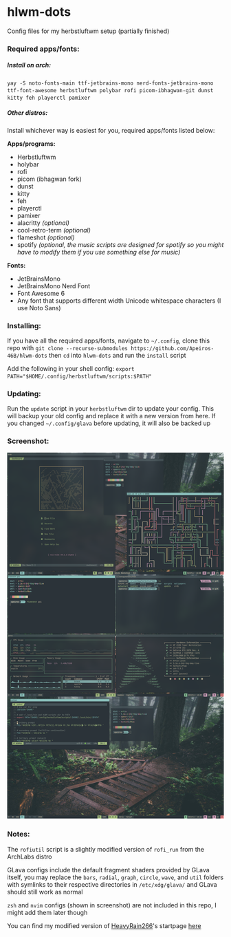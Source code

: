 # hlwm-dots
Config files for my herbstluftwm setup (partially finished)

### Required apps/fonts:

##### Install on arch:

`yay -S noto-fonts-main ttf-jetbrains-mono nerd-fonts-jetbrains-mono ttf-font-awesome herbstluftwm polybar rofi picom-ibhagwan-git dunst kitty feh playerctl pamixer`

##### Other distros:

Install whichever way is easiest for you, required apps/fonts listed below:

**Apps/programs:**

- Herbstluftwm
- holybar
- rofi
- picom (ibhagwan fork)
- dunst
- kitty
- feh
- playerctl
- pamixer
- alacritty *(optional)*
- cool-retro-term *(optional)*
- flameshot *(optional)*
- spotify *(optional, the music scripts are designed for spotify so you might have to modify them if you use something else for music)*

**Fonts:**

- JetBrainsMono
- JetBrainsMono Nerd Font
- Font Awesome 6
- Any font that supports different width Unicode whitespace characters (I use Noto Sans)

### Installing:

If you have all the required apps/fonts, navigate to `~/.config`, clone this repo with `git clone --recurse-submodules https://github.com/Apeiros-46B/hlwm-dots` then `cd` into `hlwm-dots` and run the `install` script

Add the following in your shell config: `export PATH="$HOME/.config/herbstluftwm/scripts:$PATH"`

### Updating:

Run the `update` script in your `herbstluftwm` dir to update your config. This will backup your old config and replace it with a new version from here. If you changed `~/.config/glava` before updating, it will also be backed up

### Screenshot:

![screenshot](misc/herbstluft_rice.png "Screenshot of my rice")

### Notes:

The `rofiutil` script is a slightly modified version of `rofi_run` from the ArchLabs distro

GLava configs include the default fragment shaders provided by GLava itself, you may replace the `bars`, `radial`, `graph`, `circle`, `wave`, and `util` folders with symlinks to their respective directories in `/etc/xdg/glava/` and GLava should still work as normal

`zsh` and `nvim` configs (shown in screenshot) are not included in this repo, I might add them later though

You can find my modified version of [HeavyRain266](https://github.com/HeavyRain266)'s startpage [here](https://github.com/Apeiros-46B/startpage)
